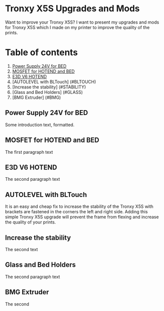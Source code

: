 # Tronxy X5S Upgrades and Mods

Want to improve your Tronxy X5S? I want to present my upgrades and mods for Tronxy X5S which 
I made on my printer to improve the quality of the prints.

# Table of contents
1. [Power Supply 24V for BED](#BEDSUPPLY)
2. [MOSFET for HOTEND and BED](#MOSFET)
3. [E3D V6 HOTEND](#E3D)
4. [AUTOLEVEL with BLTouch] (#BLTOUCH)
5. [Increase the stability] (#STABILITY)
6. [Glass and Bed Holders] (#GLASS)
7. [BMG Extruder] (#BMG)


## Power Supply 24V for BED <a name="BEDSUPPLY"></a>
Some introduction text, formatted.

## MOSFET for HOTEND and BED <a name="MOSFET"></a>
The first paragraph text

## E3D V6 HOTEND <a name="E3D"></a>
The second paragraph text

## AUTOLEVEL with BLTouch <a name="BLTOUCH"></a>
It is an easy and cheap fix to increase the stability of the Tronxy X5S with brackets are fastened in the corners the left and right side. 
Adding this simple Tronxy X5S upgrade will prevent the frame from flexing and increase the quality of your prints.

## Increase the stability <a name="MOSFET"></a>
The second text

## Glass and Bed Holders <a name="GLASS"></a>
The second paragraph text

## BMG Extruder <a name="BMG"></a>
The second 
